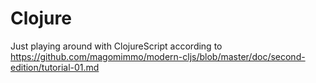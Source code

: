 # Clojure
Just playing around with ClojureScript according to https://github.com/magomimmo/modern-cljs/blob/master/doc/second-edition/tutorial-01.md
